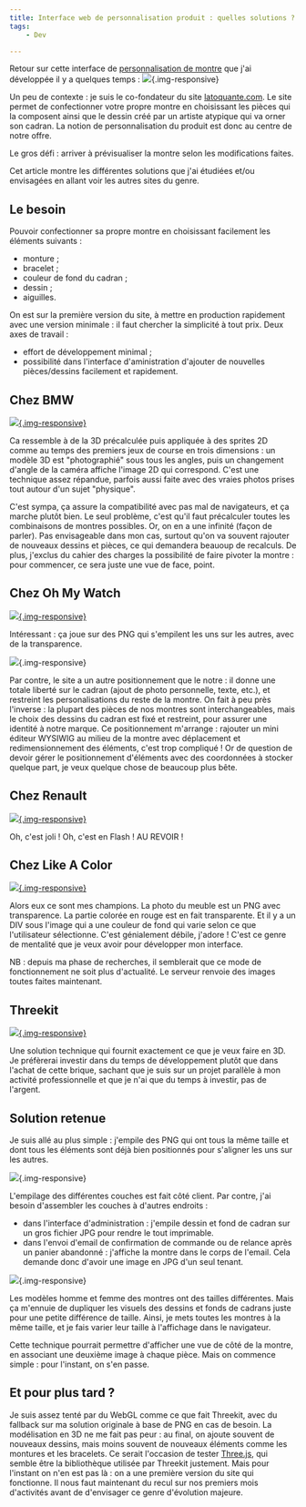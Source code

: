 ```yaml
---
title: Interface web de personnalisation produit : quelles solutions ?
tags:
    - Dev

---
```


Retour sur cette interface de [personnalisation de montre](https://www.latoquante.com/fr_FR/watch/create_from_model/Golden%20leaves/55) que j'ai développée il y a quelques temps :
![](/images/toquante_interface.png){.img-responsive}

Un peu de contexte : je suis le co-fondateur du site [latoquante.com](https://www.latoquante.com). Le site permet de confectionner votre propre montre en choisissant les pièces qui la composent ainsi que le dessin créé par un artiste atypique qui va orner son cadran. La notion de personnalisation du produit est donc au centre de notre offre.

Le gros défi : arriver à prévisualiser la montre selon les modifications faites.

Cet article montre les différentes solutions que j'ai étudiées et/ou envisagées en allant voir les autres sites du genre.

<!--more-->

## Le besoin

Pouvoir confectionner sa propre montre en choisissant facilement les éléments suivants :

* monture ;
* bracelet ;
* couleur de fond du cadran ;
* dessin ;
* aiguilles.

On est sur la première version du site, à mettre en production rapidement avec une version minimale : il faut chercher la simplicité à tout prix. Deux axes de travail :

* effort de développement minimal ;
* possibilité dans l'interface d'aministration d'ajouter de nouvelles pièces/dessins facilement et rapidement.

## Chez BMW

[![](/images/personnalisation/bmw.jpg){.img-responsive}](http://www.bmw.fr/vc/ncc/xhtml/start/startWithConfigUrl.faces?country=FR&market=FR&productType=1&brand=BM&locale=fr_FR&name=w5s7c1p6#ExteriorMain)

Ca ressemble à de la 3D précalculée puis appliquée à des sprites 2D comme au temps des premiers jeux de course en trois dimensions : un modèle 3D est "photographié" sous tous les angles, puis un changement d'angle de la caméra affiche l'image 2D qui correspond. C'est une technique assez répandue, parfois aussi faite avec des vraies photos prises tout autour d'un sujet "physique".

C'est sympa, ça assure la compatibilité avec pas mal de navigateurs, et ça marche plutôt bien. Le seul problème, c'est qu'il faut précalculer toutes les combinaisons de montres possibles. Or, on en a une infinité (façon de parler). Pas envisageable dans mon cas, surtout qu'on va souvent rajouter de nouveaux dessins et pièces, ce qui demandera beauoup de recalculs. De plus, j'exclus du cahier des charges la possibilité de faire pivoter la montre : pour commencer, ce sera juste une vue de face, point.

## Chez Oh My Watch

[![](/images/personnalisation/montre.jpg){.img-responsive}](https://www.ohmywatch.fr/toutes-nos-montres/montres-personnalisees/montre-personnalisee-classic-by-ohmywatch.php)

Intéressant : ça joue sur des PNG qui s'empilent les uns sur les autres, avec de la transparence.

![](/images/personnalisation/ohmywatch2.png){.img-responsive}

Par contre, le site a un autre positionnement que le notre : il donne une totale liberté sur le cadran (ajout de photo personnelle, texte, etc.), et restreint les personalisations du reste de la montre. On fait à peu près l'inverse : la plupart des pièces de nos montres sont interchangeables, mais le choix des dessins du cadran est fixé et restreint, pour assurer une identité à notre marque. Ce positionnement m'arrange : rajouter un mini éditeur WYSIWIG au milieu de la montre avec déplacement et redimensionnement des éléments, c'est trop compliqué ! Or de question de devoir gérer le positionnement d'éléments avec des coordonnées à stocker quelque part, je veux quelque chose de beaucoup plus bête.

## Chez Renault

[![](/images/personnalisation/renault.jpg){.img-responsive}](https://conf.renault.fr/disco/zoe?modelKey=W10&criteriaUri=SRV%24MMCOYOTE%2FTERQG&versionUri=&obsolescence=1&confUri=http%3A%2F%2Fpgr-fr.co.rplug.renault.com%2Fc%2FBACcz%2FAJYo8%3Bpc%3DAxK%23this&choiceMode=off#this)

Oh, c'est joli ! Oh, c'est en Flash ! AU REVOIR !

## Chez Like A Color

[![](/images/personnalisation/meubles.jpg){.img-responsive}](https://www.likeacolor.com/fr/stickers-decoratifs-ikea/232-stickers-pour-1-tiroir-caisson-vika-alex-.html)

Alors eux ce sont mes champions. La photo du meuble est un PNG avec transparence. La partie colorée en rouge est en fait transparente. Et il y a un DIV sous l'image qui a une couleur de fond qui varie selon ce que l'utilisateur sélectionne. C'est génialement débile, j'adore ! C'est ce genre de mentalité que je veux avoir pour développer mon interface.

NB : depuis ma phase de recherches, il semblerait que ce mode de fonctionnement ne soit plus d'actualité. Le serveur renvoie des images toutes faites maintenant.

## Threekit

[![](/images/personnalisation/threekit.png){.img-responsive}](https://threekit.com/)

Une solution technique qui fournit exactement ce que je veux faire en 3D. Je préfèrerai investir dans du temps de développement plutôt que dans l'achat de cette brique, sachant que je suis sur un projet parallèle à mon activité professionnelle et que je n'ai que du temps à investir, pas de l'argent.

## Solution retenue

Je suis allé au plus simple : j'empile des PNG qui ont tous la même taille et dont tous les éléments sont déjà bien positionnés pour s'aligner les uns sur les autres.

![](/images/personnalisation/breakdown.jpg){.img-responsive}

L'empilage des différentes couches est fait côté client. Par contre, j'ai besoin d'assembler les couches à d'autres endroits :

* dans l'interface d'administration : j'empile dessin et fond de cadran sur un gros fichier JPG pour rendre le tout imprimable.
* dans l'envoi d'email de confirmation de commande ou de relance après un panier abandonné : j'affiche la montre dans le corps de l'email. Cela demande donc d'avoir une image en JPG d'un seul tenant.

![](/images/personnalisation/mail.png){.img-responsive}

Les modèles homme et femme des montres ont des tailles différentes. Mais ça m'ennuie de dupliquer les visuels des dessins et fonds de cadrans juste pour une petite différence de taille. Ainsi, je mets toutes les montres à la même taille, et je fais varier leur taille à l'affichage dans le navigateur.

Cette technique pourrait permettre d'afficher une vue de côté de la montre, en associant une deuxième image à chaque pièce. Mais on commence simple : pour l'instant, on s'en passe.

## Et pour plus tard ?

Je suis assez tenté par du WebGL comme ce que fait Threekit, avec du fallback sur ma solution originale à base de PNG en cas de besoin. La modélisation en 3D ne me fait pas peur : au final, on ajoute souvent de nouveaux dessins, mais moins souvent de nouveaux éléments comme les montures et les bracelets. Ce serait l'occasion de tester [Three.js](https://threejs.org/), qui semble être la bibliothèque utilisée par Threekit justement. Mais pour l'instant on n'en est pas là : on a une première version du site qui fonctionne. Il nous faut maintenant du recul sur nos premiers mois d'activités avant de d'envisager ce genre d'évolution majeure.
